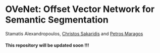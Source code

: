 # OVeNet: Offset Vector Network for Semantic Segmentation

Stamatis Alexandropoulos, [Christos Sakaridis](https://people.ee.ethz.ch/~csakarid/) and [Petros Maragos](https://robotics.ntua.gr/members/maragos/)

#### This repository will be updated soon !!!
